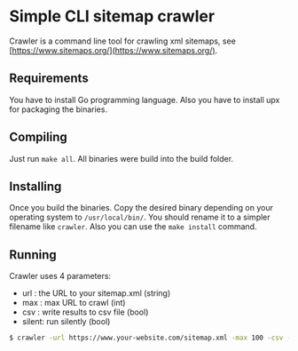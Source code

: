 # Simple CLI sitemap crawler

Crawler is a command line tool for crawling xml sitemaps, see [https://www.sitemaps.org/](https://www.sitemaps.org/).

## Requirements

You have to install Go programming language. Also you have to install upx for packaging the binaries.

## Compiling

Just run `make all`. All binaries were build into the build folder.

## Installing

Once you build the binaries. Copy the desired binary depending on your operating system to `/usr/local/bin/`. You should rename it to a simpler filename like `crawler`. Also you can use the `make install` command.

## Running

Crawler uses 4 parameters:

- url : the URL to your sitemap.xml (string)
- max : max URL to crawl (int)
- csv : write results to csv file (bool)
- silent: run silently (bool)

```bash
$ crawler -url https://www.your-website.com/sitemap.xml -max 100 -csv -silent
```
